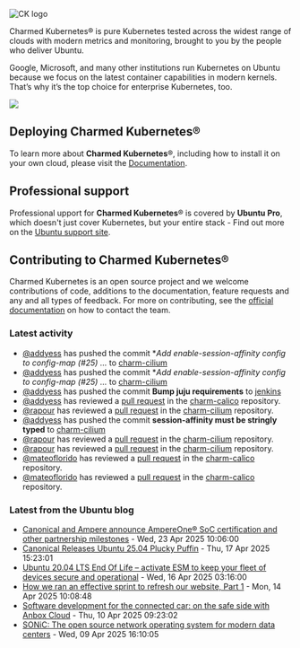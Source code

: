 ![CK logo](https://assets.ubuntu.com/v1/451d4cf4-Charmed+Kubernetes_RGB_onWhite_2022.svg)

Charmed Kubernetes® is pure Kubernetes tested across the widest range of clouds with modern metrics and monitoring, brought to you by the people who deliver Ubuntu.

Google, Microsoft, and many other institutions run Kubernetes on Ubuntu because we focus on the latest container capabilities in modern kernels. That’s why it’s the top choice for enterprise Kubernetes, too.

![](https://assets.ubuntu.com/v1/843c77b6-juju-at-a-glace.svg)

## Deploying Charmed Kubernetes®

To learn more about **Charmed Kubernetes**®, including how to install it on your own cloud, please visit the [Documentation][docs].

## Professional support

Professional upport for **Charmed Kubernetes**® is covered by **Ubuntu Pro**, which doesn't just cover Kubernetes, but your entire stack - Find out more on the [Ubuntu support site](https://ubuntu.com/support).

## Contributing to Charmed Kubernetes®

Charmed Kubernetes is an open source project and we welcome contributions of code, additions to the documentation, feature requests and any and all types of feedback. For more on contributing, see the [official documentation][get-in-touch] on how to contact the team.

<!-- LINKS -->
[docs]: https://ubuntu.com/kubernetes/docs
[get-in-touch]: https://ubuntu.com/kubernetes/docs/get-in-touch

### Latest activity

<!-- activity starts -->
 - [@addyess](https://github.com/addyess) has pushed the commit **Add enable-session-affinity config to config-map (#25)  *...** to [charm-cilium](https://github.com/charmed-kubernetes/charm-cilium)
 - [@addyess](https://github.com/addyess) has pushed the commit **Add enable-session-affinity config to config-map (#25)  *...** to [charm-cilium](https://github.com/charmed-kubernetes/charm-cilium)
 - [@addyess](https://github.com/addyess) has pushed the commit **Bump juju requirements** to [jenkins](https://github.com/charmed-kubernetes/jenkins)
 - [@addyess](https://github.com/addyess) has reviewed a [pull request](https://github.com/charmed-kubernetes/charm-calico/pull/118) in the [charm-calico](https://github.com/charmed-kubernetes/charm-calico) repository.
 - [@rapour](https://github.com/rapour) has reviewed a [pull request](https://github.com/charmed-kubernetes/charm-cilium/pull/25) in the [charm-cilium](https://github.com/charmed-kubernetes/charm-cilium) repository.
 - [@addyess](https://github.com/addyess) has pushed the commit **session-affinity must be stringly typed** to [charm-cilium](https://github.com/charmed-kubernetes/charm-cilium)
 - [@rapour](https://github.com/rapour) has reviewed a [pull request](https://github.com/charmed-kubernetes/charm-cilium/pull/25) in the [charm-cilium](https://github.com/charmed-kubernetes/charm-cilium) repository.
 - [@rapour](https://github.com/rapour) has reviewed a [pull request](https://github.com/charmed-kubernetes/charm-cilium/pull/25) in the [charm-cilium](https://github.com/charmed-kubernetes/charm-cilium) repository.
 - [@mateoflorido](https://github.com/mateoflorido) has reviewed a [pull request](https://github.com/charmed-kubernetes/charm-calico/pull/118) in the [charm-calico](https://github.com/charmed-kubernetes/charm-calico) repository.
 - [@mateoflorido](https://github.com/mateoflorido) has reviewed a [pull request](https://github.com/charmed-kubernetes/charm-calico/pull/118) in the [charm-calico](https://github.com/charmed-kubernetes/charm-calico) repository.
<!-- activity ends -->

<!-- roadmap starts -->

<!-- roadmap ends -->

### Latest from the Ubuntu blog

<!-- blog starts -->
* [Canonical and Ampere announce AmpereOne® SoC certification and other partnership milestones](https://ubuntu.com//blog/canonical-and-ampere-announce-ampereone-soc-certification-and-other-partnership-milestones) - Wed, 23 Apr 2025 10:06:00 
* [Canonical Releases Ubuntu 25.04 Plucky Puffin](https://ubuntu.com//blog/canonical-releases-ubuntu-25-04-plucky-puffin) - Thu, 17 Apr 2025 15:23:01 
* [Ubuntu 20.04 LTS End Of Life – activate ESM to keep your fleet of devices secure and operational](https://ubuntu.com//blog/ubuntu-20-04-eol-for-devicesional) - Wed, 16 Apr 2025 03:16:00 
* [How we ran an effective sprint to refresh our website, Part 1](https://ubuntu.com//blog/how-we-ran-an-effective-sprint-to-refresh-our-website-part-1) - Mon, 14 Apr 2025 10:08:48 
* [Software development for the connected car: on the safe side with Anbox Cloud](https://ubuntu.com//blog/software-development-for-the-connected-car-on-the-safe-side-with-anbox-cloud) - Thu, 10 Apr 2025 09:23:02 
* [SONiC: The open source network operating system for modern data centers](https://ubuntu.com//blog/sonic-the-open-source-network-operating-system-for-modern-data-centers) - Wed, 09 Apr 2025 16:10:05 
<!-- blog ends -->
